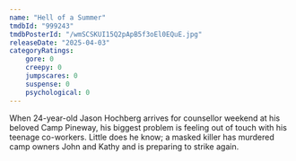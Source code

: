 ```yaml
---
name: "Hell of a Summer"
tmdbId: "999243"
tmdbPosterId: "/wmSCSKUI15Q2pApB5f3oEl0EQuE.jpg"
releaseDate: "2025-04-03"
categoryRatings:
    gore: 0
    creepy: 0
    jumpscares: 0
    suspense: 0
    psychological: 0
---
```

When 24-year-old Jason Hochberg arrives for counsellor weekend at his beloved Camp Pineway, his biggest problem is feeling out of touch with his teenage co-workers. Little does he know; a masked killer has murdered camp owners John and Kathy and is preparing to strike again.
